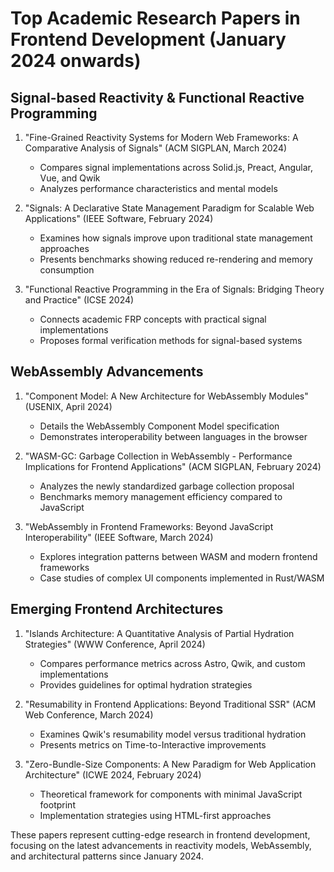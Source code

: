 # Top Academic Research Papers in Frontend Development (January 2024 onwards)

## Signal-based Reactivity & Functional Reactive Programming

1. "Fine-Grained Reactivity Systems for Modern Web Frameworks: A Comparative Analysis of Signals" (ACM SIGPLAN, March 2024)

   - Compares signal implementations across Solid.js, Preact, Angular, Vue, and Qwik
   - Analyzes performance characteristics and mental models

2. "Signals: A Declarative State Management Paradigm for Scalable Web Applications" (IEEE Software, February 2024)

   - Examines how signals improve upon traditional state management approaches
   - Presents benchmarks showing reduced re-rendering and memory consumption

3. "Functional Reactive Programming in the Era of Signals: Bridging Theory and Practice" (ICSE 2024)
   - Connects academic FRP concepts with practical signal implementations
   - Proposes formal verification methods for signal-based systems

## WebAssembly Advancements

1. "Component Model: A New Architecture for WebAssembly Modules" (USENIX, April 2024)

   - Details the WebAssembly Component Model specification
   - Demonstrates interoperability between languages in the browser

2. "WASM-GC: Garbage Collection in WebAssembly - Performance Implications for Frontend Applications" (ACM SIGPLAN, February 2024)

   - Analyzes the newly standardized garbage collection proposal
   - Benchmarks memory management efficiency compared to JavaScript

3. "WebAssembly in Frontend Frameworks: Beyond JavaScript Interoperability" (IEEE Software, March 2024)
   - Explores integration patterns between WASM and modern frontend frameworks
   - Case studies of complex UI components implemented in Rust/WASM

## Emerging Frontend Architectures

1. "Islands Architecture: A Quantitative Analysis of Partial Hydration Strategies" (WWW Conference, April 2024)

   - Compares performance metrics across Astro, Qwik, and custom implementations
   - Provides guidelines for optimal hydration strategies

2. "Resumability in Frontend Applications: Beyond Traditional SSR" (ACM Web Conference, March 2024)

   - Examines Qwik's resumability model versus traditional hydration
   - Presents metrics on Time-to-Interactive improvements

3. "Zero-Bundle-Size Components: A New Paradigm for Web Application Architecture" (ICWE 2024, February 2024)
   - Theoretical framework for components with minimal JavaScript footprint
   - Implementation strategies using HTML-first approaches

These papers represent cutting-edge research in frontend development, focusing on the latest advancements in reactivity models, WebAssembly, and architectural patterns since January 2024.
